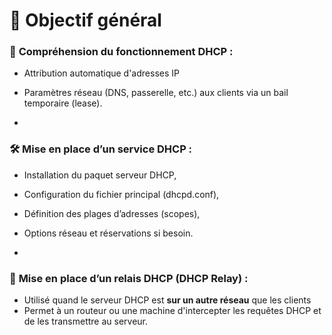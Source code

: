 # **🎯 Objectif général**

### 🧠 **Compréhension du fonctionnement DHCP** :
  - Attribution automatique d'adresses IP
  - Paramètres réseau (DNS, passerelle, etc.) aux clients via un bail temporaire (lease).

  - 
###  🛠️ **Mise en place d’un service DHCP** :
  - Installation du paquet serveur DHCP,
  - Configuration du fichier principal (dhcpd.conf),
  - Définition des plages d’adresses (scopes),
  - Options réseau et réservations si besoin.

  - 
###  🔁 **Mise en place d’un relais DHCP (DHCP Relay)** :
  - Utilisé quand le serveur DHCP est **sur un autre réseau** que les clients
  - Permet à un routeur ou une machine d'intercepter les requêtes DHCP et de les transmettre au serveur.

